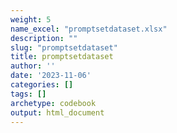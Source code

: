 ```yaml
---
weight: 5
name_excel: "promptsetdataset.xlsx"
description: ""
slug: "promptsetdataset"
title: promptsetdataset
author: ''
date: '2023-11-06'
categories: []
tags: []
archetype: codebook
output: html_document
---
```


<div class="tabcontent"></div>
